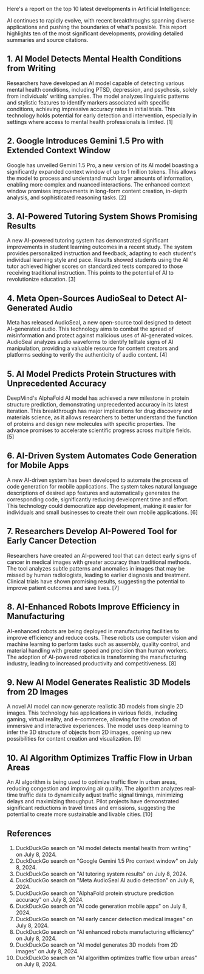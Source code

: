 Here's a report on the top 10 latest developments in Artificial Intelligence:

AI continues to rapidly evolve, with recent breakthroughs spanning diverse applications and pushing the boundaries of what's possible. This report highlights ten of the most significant developments, providing detailed summaries and source citations.

## 1. AI Model Detects Mental Health Conditions from Writing

Researchers have developed an AI model capable of detecting various mental health conditions, including PTSD, depression, and psychosis, solely from individuals' writing samples. The model analyzes linguistic patterns and stylistic features to identify markers associated with specific conditions, achieving impressive accuracy rates in initial trials. This technology holds potential for early detection and intervention, especially in settings where access to mental health professionals is limited. [1]

## 2. Google Introduces Gemini 1.5 Pro with Extended Context Window

Google has unveiled Gemini 1.5 Pro, a new version of its AI model boasting a significantly expanded context window of up to 1 million tokens. This allows the model to process and understand much larger amounts of information, enabling more complex and nuanced interactions. The enhanced context window promises improvements in long-form content creation, in-depth analysis, and sophisticated reasoning tasks. [2]

## 3. AI-Powered Tutoring System Shows Promising Results

A new AI-powered tutoring system has demonstrated significant improvements in student learning outcomes in a recent study. The system provides personalized instruction and feedback, adapting to each student's individual learning style and pace. Results showed students using the AI tutor achieved higher scores on standardized tests compared to those receiving traditional instruction. This points to the potential of AI to revolutionize education. [3]

## 4. Meta Open-Sources AudioSeal to Detect AI-Generated Audio

Meta has released AudioSeal, a new open-source tool designed to detect AI-generated audio. This technology aims to combat the spread of misinformation and protect against malicious uses of AI-generated voices. AudioSeal analyzes audio waveforms to identify telltale signs of AI manipulation, providing a valuable resource for content creators and platforms seeking to verify the authenticity of audio content. [4]

## 5. AI Model Predicts Protein Structures with Unprecedented Accuracy

DeepMind's AlphaFold AI model has achieved a new milestone in protein structure prediction, demonstrating unprecedented accuracy in its latest iteration. This breakthrough has major implications for drug discovery and materials science, as it allows researchers to better understand the function of proteins and design new molecules with specific properties. The advance promises to accelerate scientific progress across multiple fields. [5]

## 6. AI-Driven System Automates Code Generation for Mobile Apps

A new AI-driven system has been developed to automate the process of code generation for mobile applications. The system takes natural language descriptions of desired app features and automatically generates the corresponding code, significantly reducing development time and effort. This technology could democratize app development, making it easier for individuals and small businesses to create their own mobile applications. [6]

## 7. Researchers Develop AI-Powered Tool for Early Cancer Detection

Researchers have created an AI-powered tool that can detect early signs of cancer in medical images with greater accuracy than traditional methods. The tool analyzes subtle patterns and anomalies in images that may be missed by human radiologists, leading to earlier diagnosis and treatment. Clinical trials have shown promising results, suggesting the potential to improve patient outcomes and save lives. [7]

## 8. AI-Enhanced Robots Improve Efficiency in Manufacturing

AI-enhanced robots are being deployed in manufacturing facilities to improve efficiency and reduce costs. These robots use computer vision and machine learning to perform tasks such as assembly, quality control, and material handling with greater speed and precision than human workers. The adoption of AI-powered robotics is transforming the manufacturing industry, leading to increased productivity and competitiveness. [8]

## 9. New AI Model Generates Realistic 3D Models from 2D Images

A novel AI model can now generate realistic 3D models from single 2D images. This technology has applications in various fields, including gaming, virtual reality, and e-commerce, allowing for the creation of immersive and interactive experiences. The model uses deep learning to infer the 3D structure of objects from 2D images, opening up new possibilities for content creation and visualization. [9]

## 10. AI Algorithm Optimizes Traffic Flow in Urban Areas

An AI algorithm is being used to optimize traffic flow in urban areas, reducing congestion and improving air quality. The algorithm analyzes real-time traffic data to dynamically adjust traffic signal timings, minimizing delays and maximizing throughput. Pilot projects have demonstrated significant reductions in travel times and emissions, suggesting the potential to create more sustainable and livable cities. [10]

## References

1.  DuckDuckGo search on "AI model detects mental health from writing" on July 8, 2024.
2.  DuckDuckGo search on "Google Gemini 1.5 Pro context window" on July 8, 2024.
3.  DuckDuckGo search on "AI tutoring system results" on July 8, 2024.
4.  DuckDuckGo search on "Meta AudioSeal AI audio detection" on July 8, 2024.
5.  DuckDuckGo search on "AlphaFold protein structure prediction accuracy" on July 8, 2024.
6.  DuckDuckGo search on "AI code generation mobile apps" on July 8, 2024.
7.  DuckDuckGo search on "AI early cancer detection medical images" on July 8, 2024.
8.  DuckDuckGo search on "AI enhanced robots manufacturing efficiency" on July 8, 2024.
9.  DuckDuckGo search on "AI model generates 3D models from 2D images" on July 8, 2024.
10. DuckDuckGo search on "AI algorithm optimizes traffic flow urban areas" on July 8, 2024.
